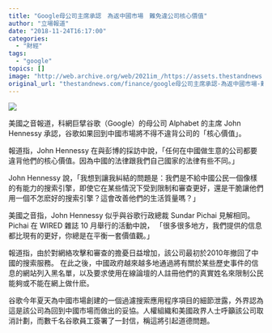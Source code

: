```yaml
---
title: "Google母公司主席承認　為返中國市場　難免違公司核心價值"
author: "立場報道"
date: "2018-11-24T16:17:00"
categories:
  - "財經"
tags:
  - "google"
topics: []
image: "http://web.archive.org/web/2021im_/https://assets.thestandnews.com/media/photos/google-17_71fxC.png"
original_url: "thestandnews.com/finance/google母公司主席承認-為返中國市場-難免違公司核心價值"
---
```

![](http://web.archive.org/web/2021im_/https://assets.thestandnews.com/media/photos/google-17_71fxC.png)

美國之音報道，科網巨擘谷歌（Google）的母公司 Alphabet 的主席 John Hennessy 承認，谷歌如果回到中國市場將不得不違背公司的「核心價值」。

報道指，John Hennessy 在與彭博的採訪中說，「任何在中國做生意的公司都要違背他們的核心價值。因為中國的法律跟我們自己國家的法律有些不同。」

John Hennessy 說，「我想到讓我糾結的問題是：我們是不給中國公民一個像樣的有能力的搜索引擎，即使它在某些情況下受到限制和審查更好，還是干脆讓他們用一個不怎麽好的搜索引擎？這會改善他們的生活質量嗎？」

美國之音指，John Hennessy 似乎與谷歌行政總裁 Sundar Pichai 見解相同。Pichai 在 WIRED 雜誌 10 月舉行的活動中說， 「很多很多地方，我們提供的信息都比現有的更好，你總是在平衡一套價值觀。」

報道指，由於對網絡攻擊和審查的擔憂日益增加，該公司最初於2010年撤回了中國的搜索服務。 在此之後，中國政府越來越多地通過將有關於某些歷史事件的信息的網站列入黑名單，以及要求使用在線論壇的人註冊他們的真實姓名來限制公民能夠或不能在網上做什麽。

谷歌今年夏天為中國市場創建的一個過濾搜索應用程序項目的細節泄露，外界認為這是該公司為回到中國市場而做出的妥協。人權組織和美國政界人士呼籲該公司取消計劃，而數千名谷歌員工簽署了一封信，稱這將引起道德問題。